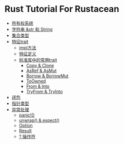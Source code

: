 # Rust Tutorial For Rustacean

- [所有权系统](ownership/summary.md)
- [字符串 &str 和 String]()
- [集合类型]()
- [特征trait](trait/summary.md)
    - [impl方法](trait/impl.md)
    - [特征定义](trait/trait.md)
    - [标准库中的常用trait](trait/common/summary.md)
        - [Copy & Clone](trait/common/Copy_Clone.md)
        - [AsRef & AsMut](trait/common/AsRef_AsMut.md)
        - [Borrow & BorrowMut](trait/common/Borrow_BorrowMut.md)
        - [ToOwned](trait/common/ToOwned.md)
        - [From & Into](trait/common/From_Into.md)
        - [TryFrom & TryInto](trait/common/TryFrom_TryInto.md)
- [闭包](closure/closure.md)
- [指针类型](pointer/summary.md)
- [异常处理](exception/summary.md)
  - [panic!()](exception/panic.md)
  - [unwrap() & expect()](exception/unwrap_expect.md)
  - [Option](exception/option.md)
  - [Result](exception/result.md)
  - [? 操作符](exception/question_mark.md)